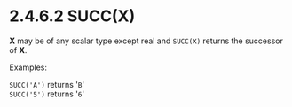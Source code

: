 # 2.4.6.2 SUCC(X)

**X** may be of any scalar type except real and `SUCC(X)` returns the successor of **X**.

Examples:

`SUCC('A')`	returns '`B`'  
`SUCC('5')`	returns '`6`'
